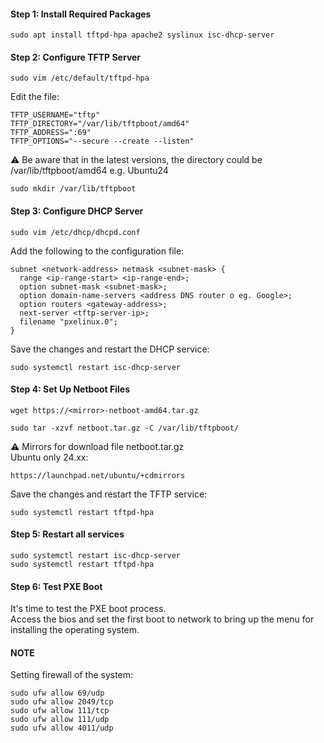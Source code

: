 #### Step 1: Install Required Packages  
```
sudo apt install tftpd-hpa apache2 syslinux isc-dhcp-server
```

#### Step 2: Configure TFTP Server  
```
sudo vim /etc/default/tftpd-hpa
```

Edit the file:  
```
TFTP_USERNAME="tftp"
TFTP_DIRECTORY="/var/lib/tftpboot/amd64"
TFTP_ADDRESS=":69"
TFTP_OPTIONS="--secure --create --listen"
```
:warning: Be aware that in the latest versions, the directory could be /var/lib/tftpboot/amd64 e.g. Ubuntu24
```
sudo mkdir /var/lib/tftpboot
```

#### Step 3: Configure DHCP Server  
```
sudo vim /etc/dhcp/dhcpd.conf
``` 

Add the following to the configuration file:  
```
subnet <network-address> netmask <subnet-mask> {
  range <ip-range-start> <ip-range-end>;
  option subnet-mask <subnet-mask>;
  option domain-name-servers <address DNS router o eg. Google>; 
  option routers <gateway-address>;
  next-server <tftp-server-ip>;
  filename "pxelinux.0";
}
```
Save the changes and restart the DHCP service:  
```
sudo systemctl restart isc-dhcp-server
```

#### Step 4: Set Up Netboot Files  
```
wget https://<mirror>-netboot-amd64.tar.gz
```
```
sudo tar -xzvf netboot.tar.gz -C /var/lib/tftpboot/
```
:warning: Mirrors for download file netboot.tar.gz  
Ubuntu only 24.xx:  
```
https://launchpad.net/ubuntu/+cdmirrors
```
Save the changes and restart the TFTP service:  
```
sudo systemctl restart tftpd-hpa
```

#### Step 5: Restart all services
```
sudo systemctl restart isc-dhcp-server
sudo systemctl restart tftpd-hpa
```

#### Step 6: Test PXE Boot  
It's time to test the PXE boot process.  
Access the bios and set the first boot to network to bring up the menu for installing the operating system.

#### NOTE
Setting firewall of the system:  
```
sudo ufw allow 69/udp
sudo ufw allow 2049/tcp
sudo ufw allow 111/tcp
sudo ufw allow 111/udp
sudo ufw allow 4011/udp
```
